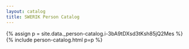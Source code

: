 ```yaml
---
layout: catalog
title: SWERIK Person Catalog
---
```

{% assign p = site.data._person-catalog.i-3bA9tDXsd3tKsh85jQ2Mes %}
{% include person-catalog.html p=p %}


